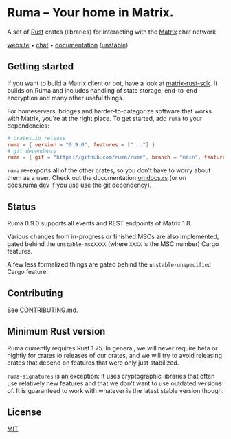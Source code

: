 # Ruma – Your home in Matrix.

A set of [Rust] crates (libraries) for interacting with the [Matrix] chat
network.

[website] • [chat] • [documentation][docs] ([unstable][unstable-docs])

[Rust]: https://rust-lang.org/
[Matrix]: https://matrix.org/
[website]: https://ruma.dev/
[chat]: https://matrix.to/#/#ruma:matrix.org
[docs]: https://docs.rs/ruma/
[unstable-docs]: https://docs.ruma.dev/ruma/

## Getting started

If you want to build a Matrix client or bot, have a look at [matrix-rust-sdk].
It builds on Ruma and includes handling of state storage, end-to-end encryption
and many other useful things.

For homeservers, bridges and harder-to-categorize software that works with
Matrix, you're at the right place. To get started, add `ruma` to your
dependencies:

```toml
# crates.io release
ruma = { version = "0.9.0", features = ["..."] }
# git dependency
ruma = { git = "https://github.com/ruma/ruma", branch = "main", features = ["..."] }
```

`ruma` re-exports all of the other crates, so you don't have to worry about
them as a user. Check out the documentation [on docs.rs][docs] (or on
[docs.ruma.dev][unstable-docs] if you use use the git dependency).

[matrix-rust-sdk]: https://github.com/matrix-org/matrix-rust-sdk#readme
[feat]: https://github.com/ruma/ruma/blob/1166af5a354210dcbced1eaf4a11f795c381d2ec/ruma/Cargo.toml#L35

## Status

Ruma 0.9.0 supports all events and REST endpoints of Matrix 1.8.

Various changes from in-progress or finished MSCs are also implemented, gated
behind the `unstable-mscXXXX` (where `XXXX` is the MSC number) Cargo features.

A few less formalized things are gated behind the `unstable-unspecified` Cargo
feature.

## Contributing

See [CONTRIBUTING.md](CONTRIBUTING.md).

## Minimum Rust version

Ruma currently requires Rust 1.75. In general, we will never require beta or
nightly for crates.io releases of our crates, and we will try to avoid releasing
crates that depend on features that were only just stabilized.

`ruma-signatures` is an exception: It uses cryptographic libraries that often
use relatively new features and that we don't want to use outdated versions of.
It is guaranteed to work with whatever is the latest stable version though.

## License

[MIT](https://opensource.org/licenses/MIT)
